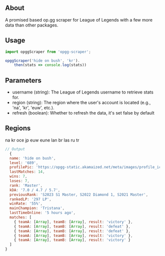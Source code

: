 ## About

A promised based op.gg scraper for League of Legends with a few more data than 
other packages.


## Usage

```javascript
import opggScraper from 'opgg-scraper';

opggScraper('hide on bush', 'kr').
    then(stats => console.log(stats))       
```

## Parameters
- username (string): The League of Legends username to retrieve stats for.
- region (string): The region where the user's account is located (e.g., 'na', 'kr', 'euw', etc.).
- refresh (boolean): Whether to refresh the data, it's set false by default


## Regions

na kr oce jp euw eune lan br las ru tr



```javascript
// Output
  {
  name: 'hide on bush',
  level: '689',
  profilePic: 'https://opgg-static.akamaized.net/meta/images/profile_icons/profileIcon6.jpg?image=q_auto,f_png,w_auto&v=1693456151155',
  lastMatches: 14,
  wins: 7,
  loses: 7,
  rank: 'Master',
  kDA: '7.0 / 4.7 / 5.7',
  previousRank: 'S2023 S1 Master, S2022 Diamond 1, S2021 Master',
  rankedLP: '297 LP',
  winRate: '55%',
  mainChampion: 'Tristana',
  lastTimeOnline: '5 hours ago',
  matches: [
    { teamA: [Array], teamB: [Array], result: 'victory' },
    { teamA: [Array], teamB: [Array], result: 'defeat' },
    { teamA: [Array], teamB: [Array], result: 'defeat' },
    { teamA: [Array], teamB: [Array], result: 'victory' },
    { teamA: [Array], teamB: [Array], result: 'victory' }
  ]
}

```

